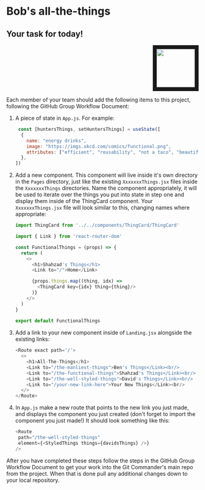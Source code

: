 # Bob's all-the-things

## Your task for today!

<p align="right">
<img src="https://www.rd.com/wp-content/uploads/2021/03/GettyImages-1133605325-scaled-e1617227898456.jpg?resize=1536,1023" width="100" height="100" border="10"/>
</p>

Each member of your team should add the following items to this project, following the GitHub Group Workflow Document:

1. A piece of state in `App.js`. For example:

    ```javascript
     const [huntersThings, setHuntersThings] = useState([
      {
        name: "energy drinks",
        image: "https://imgs.xkcd.com/comics/functional.png",  
        attributes: ["efficient", "reusability", "not a taco", "beautiful"],
      },
    ])
    ```

2. Add a new component. This component will live inside it's own directory in the `Pages` directory, just like the existing `XxxxxxxThings.jsx` files inside the `XxxxxxxThings` directories. Name the component appropriately, it will be used to iterate over the things you put into state in step one and display them inside of the ThingCard component. Your `XxxxxxxThings.jsx` file will look similar to this, changing names where appropriate:
  
    ```javascript
    import ThingCard from '../../components/ThingCard/ThingCard'

    import { Link } from 'react-router-dom'

    const FunctionalThings = (props) => {
      return (
        <>
          <h1>Shahzad's Things</h1>
          <Link to="/">Home</Link>

          {props.things.map((thing, idx) => 
            <ThingCard key={idx} thing={thing}/>
          )}
        </>
      )
    }
     
    export default FunctionalThings
    ```

3. Add a link to your new component inside of `Landing.jsx` alongside the existing links:

    ```javascript
    <Route exact path='/'>
      <>
        <h1>All-The-Things</h1>
        <Link to="/the-manliest-things">Ben's Things</Link><br/>
        <Link to="/the-functional-things">Shahzad's Things</Link><br/>
        <Link to="/the-well-styled-things">David's Things</Link><br/>
        <Link to="/your-new-link-here">Your New Things</Link><br/>
      </>
    </Route>
    ```

4. In `App.js` make a new route that points to the new link you just made, and displays the component you just created (don't forget to import the component you just made!) It should look something like this:

   	```javascript
   <Route
     path="/the-well-styled-things"
     element={<StyledThings things={davidsThings} />}
   />
   	```

After you have completed these steps follow the steps in the GitHub Group Workflow Document to get your work into the Git Commander's main repo from the project. When that is done pull any additional changes down to your local repository.
